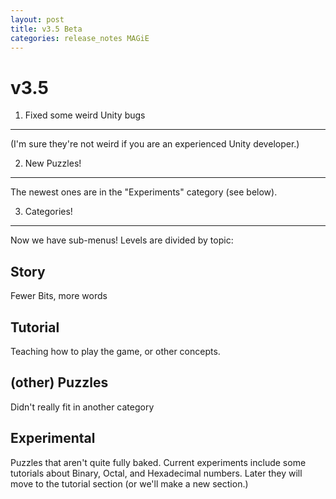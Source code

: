 ```yaml
---
layout: post
title: v3.5 Beta
categories: release_notes MAGiE
---
```


v3.5
==============================

1. Fixed some weird Unity bugs
------------------------------
(I'm sure they're not weird if you are an experienced Unity developer.)

2. New Puzzles!
------------------------------
The newest ones are in the "Experiments" category (see below).

3. Categories!
------------------------------
Now we have sub-menus!
Levels are divided by topic:

## Story
Fewer Bits, more words

## Tutorial
Teaching how to play the game, or other concepts.

## (other) Puzzles
Didn't really fit in another category

## Experimental
Puzzles that aren't quite fully baked.
Current experiments include some tutorials about Binary, Octal, and Hexadecimal numbers. Later they will move to the tutorial section (or we'll make a new section.)
